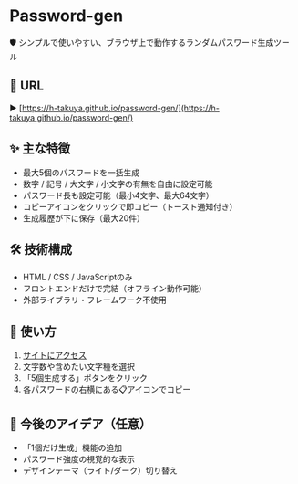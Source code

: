 # Password-gen

🛡️ シンプルで使いやすい、ブラウザ上で動作するランダムパスワード生成ツール

## 🔗 URL

▶️ [https://h-takuya.github.io/password-gen/](https://h-takuya.github.io/password-gen/)

## ✨ 主な特徴

- 最大5個のパスワードを一括生成
- 数字 / 記号 / 大文字 / 小文字の有無を自由に設定可能
- パスワード長も設定可能（最小4文字、最大64文字）
- コピーアイコンをクリックで即コピー（トースト通知付き）
- 生成履歴が下に保存（最大20件）

## 🛠️ 技術構成

- HTML / CSS / JavaScriptのみ
- フロントエンドだけで完結（オフライン動作可能）
- 外部ライブラリ・フレームワーク不使用

## 📁 使い方

1. [サイトにアクセス](https://h-takuya.github.io/password-gen/)
2. 文字数や含めたい文字種を選択
3. 「5個生成する」ボタンをクリック
4. 各パスワードの右横にある📋アイコンでコピー

## 🧩 今後のアイデア（任意）

- 「1個だけ生成」機能の追加
- パスワード強度の視覚的な表示
- デザインテーマ（ライト/ダーク）切り替え
